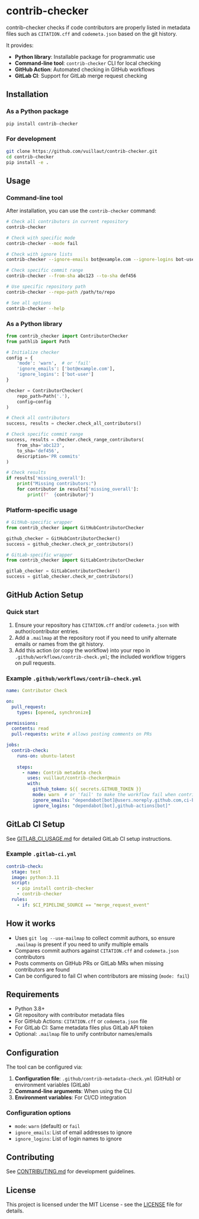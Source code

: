 # contrib-checker

contrib-checker checks if code contributors are properly listed in metadata files such as `CITATION.cff` and `codemeta.json` based on the git history.

It provides:

- **Python library**: Installable package for programmatic use
- **Command-line tool**: `contrib-checker` CLI for local checking
- **GitHub Action**: Automated checking in GitHub workflows 
- **GitLab CI**: Support for GitLab merge request checking

## Installation

### As a Python package

```bash
pip install contrib-checker
```

### For development

```bash
git clone https://github.com/vuillaut/contrib-checker.git
cd contrib-checker
pip install -e .

```

## Usage

### Command-line tool

After installation, you can use the `contrib-checker` command:

```bash
# Check all contributors in current repository
contrib-checker

# Check with specific mode
contrib-checker --mode fail

# Check with ignore lists
contrib-checker --ignore-emails bot@example.com --ignore-logins bot-user

# Check specific commit range
contrib-checker --from-sha abc123 --to-sha def456

# Use specific repository path
contrib-checker --repo-path /path/to/repo

# See all options
contrib-checker --help
```

### As a Python library

```python
from contrib_checker import ContributorChecker
from pathlib import Path

# Initialize checker
config = {
    'mode': 'warn',  # or 'fail'
    'ignore_emails': ['bot@example.com'],
    'ignore_logins': ['bot-user']
}

checker = ContributorChecker(
    repo_path=Path('.'),
    config=config
)

# Check all contributors
success, results = checker.check_all_contributors()

# Check specific commit range
success, results = checker.check_range_contributors(
    from_sha='abc123',
    to_sha='def456', 
    description='PR commits'
)

# Check results
if results['missing_overall']:
    print("Missing contributors:")
    for contributor in results['missing_overall']:
        print(f"  {contributor}")
```

### Platform-specific usage

```python
# GitHub-specific wrapper
from contrib_checker import GitHubContributorChecker

github_checker = GitHubContributorChecker()
success = github_checker.check_pr_contributors()

# GitLab-specific wrapper  
from contrib_checker import GitLabContributorChecker

gitlab_checker = GitLabContributorChecker()
success = gitlab_checker.check_mr_contributors()
```

## GitHub Action Setup

### Quick start

1. Ensure your repository has `CITATION.cff` and/or `codemeta.json` with author/contributor entries.
2. Add a `.mailmap` at the repository root if you need to unify alternate emails or names from the git history.
3. Add this action (or copy the workflow) into your repo in `.github/workflows/contrib-check.yml`; the included workflow triggers on pull requests.


### Example `.github/workflows/contrib-check.yml`

```yaml
name: Contributor Check

on:
  pull_request:
    types: [opened, synchronize]

permissions:
  contents: read
  pull-requests: write # allows posting comments on PRs

jobs:
  contrib-check:
    runs-on: ubuntu-latest
    
    steps:
      - name: Contrib metadata check
        uses: vuillaut/contrib-checker@main
        with:
          github_token: ${{ secrets.GITHUB_TOKEN }}
          mode: warn  # or 'fail' to make the workflow fail when contributors are missing
          ignore_emails: "dependabot[bot]@users.noreply.github.com,ci-bot@example.com"
          ignore_logins: "dependabot[bot],github-actions[bot]"
```

## GitLab CI Setup

See [GITLAB_CI_USAGE.md](GITLAB_CI_USAGE.md) for detailed GitLab CI setup instructions.

### Example `.gitlab-ci.yml`

```yaml
contrib-check:
  stage: test
  image: python:3.11
  script:
    - pip install contrib-checker
    - contrib-checker
  rules:
    - if: $CI_PIPELINE_SOURCE == "merge_request_event"
```

## How it works

- Uses `git log --use-mailmap` to collect commit authors, so ensure `.mailmap` is present if you need to unify multiple emails
- Compares commit authors against `CITATION.cff` and `codemeta.json` contributors
- Posts comments on GitHub PRs or GitLab MRs when missing contributors are found
- Can be configured to fail CI when contributors are missing (`mode: fail`)

## Requirements

- Python 3.8+
- Git repository with contributor metadata files
- For GitHub Actions: `CITATION.cff` or `codemeta.json` file
- For GitLab CI: Same metadata files plus GitLab API token
- Optional: `.mailmap` file to unify contributor names/emails

## Configuration

The tool can be configured via:

1. **Configuration file**: `.github/contrib-metadata-check.yml` (GitHub) or environment variables (GitLab)
2. **Command-line arguments**: When using the CLI
3. **Environment variables**: For CI/CD integration

### Configuration options

- `mode`: `warn` (default) or `fail`
- `ignore_emails`: List of email addresses to ignore
- `ignore_logins`: List of login names to ignore

## Contributing

See [CONTRIBUTING.md](CONTRIBUTING.md) for development guidelines.

## License

This project is licensed under the MIT License - see the [LICENSE](LICENSE) file for details.
